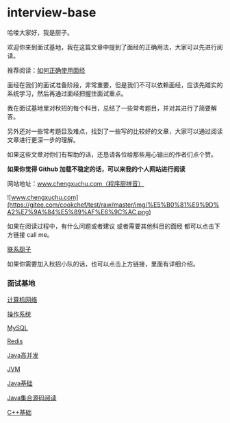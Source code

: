 # interview-base
哈喽大家好，我是厨子。

欢迎你来到面试基地，我在这篇文章中提到了面经的正确用法，大家可以先进行阅读。

推荐阅读：[如何正确使用面经](https://mp.weixin.qq.com/s/1NVJscKg1ueLF134FtgNnw)

面经在我们的面试准备阶段，非常重要，但是我们不可以依赖面经，应该先踏实的系统学习，然后再通过面经把握住面试重点。

我在面试基地里对秋招的每个科目，总结了一些常考题目，并对其进行了简要解答。

另外还对一些常考题目及难点，找到了一些写的比较好的文章，大家可以通过阅读文章进行更深一步的理解。

如果这些文章对你们有帮助的话，还恳请各位给那些用心输出的作者们点个赞。

**如果你觉得 Github 加载不稳定的话，可以来我的个人网站进行阅读**

网站地址：www.chengxuchu.com（程序厨拼音）

![www.chengxuchu.com](https://gitee.com/cookchef/test/raw/master/img/%E5%B0%81%E9%9D%A2%E7%9A%84%E5%89%AF%E6%9C%AC.png)

如果在阅读过程中，有什么问题或者建议 或者需要其他科目的面经 都可以点击下方链接 call me。

[联系厨子](http://www.chengxuchu.com/#/Exchange/README)

如果你需要加入秋招小队的话，也可以点击上方链接，里面有详细介绍。

### 面试基地

[计算机网络](https://github.com/chefyuan/interview-base/blob/main/%E9%9D%A2%E8%AF%95%E5%9F%BA%E5%9C%B0/%E8%AE%A1%E7%AE%97%E6%9C%BA%E7%BD%91%E7%BB%9C.md)

[操作系统](https://github.com/chefyuan/interview-base/blob/main/%E9%9D%A2%E8%AF%95%E5%9F%BA%E5%9C%B0/%E6%93%8D%E4%BD%9C%E7%B3%BB%E7%BB%9F.md)

[MySQL](https://github.com/chefyuan/interview-base/blob/main/%E9%9D%A2%E8%AF%95%E5%9F%BA%E5%9C%B0/MySQL.md)

[Redis](https://github.com/chefyuan/interview-base/blob/main/%E9%9D%A2%E8%AF%95%E5%9F%BA%E5%9C%B0/Redis.md)

[Java高并发](https://github.com/chefyuan/interview-base/blob/main/%E9%9D%A2%E8%AF%95%E5%9F%BA%E5%9C%B0/Java%E9%AB%98%E5%B9%B6%E5%8F%91.md)

[JVM](https://github.com/chefyuan/interview-base/blob/main/%E9%9D%A2%E8%AF%95%E5%9F%BA%E5%9C%B0/JVM.md)

[Java基础](https://github.com/chefyuan/interview-base/blob/main/%E9%9D%A2%E8%AF%95%E5%9F%BA%E5%9C%B0/Java%E5%9F%BA%E7%A1%80.md)

[Java集合源码阅读](https://github.com/chefyuan/interview-base/blob/main/%E9%9D%A2%E8%AF%95%E5%9F%BA%E5%9C%B0/Java%E9%9B%86%E5%90%88%E6%BA%90%E7%A0%81.md)

[C++基础](https://github.com/chefyuan/interview-base/blob/main/%E9%9D%A2%E8%AF%95%E5%9F%BA%E5%9C%B0/C%2B%2B%E5%9F%BA%E7%A1%80.md)
